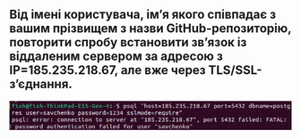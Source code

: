 ## Від імені користувача, ім’я якого співпадає з вашим прізвищем з назви GitHub-репозиторію, повторити спробу встановити зв’язок із віддаленим сервером за адресою з IP=185.235.218.67, але вже через TLS/SSL-з’єднання.
![Alt text](img/image-13.png)